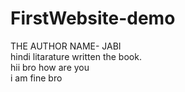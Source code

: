 # FirstWebsite-demo
THE AUTHOR NAME- JABI
<br>
hindi litarature written the book.
<br>
hii bro how are you 
<br>
i am fine bro

